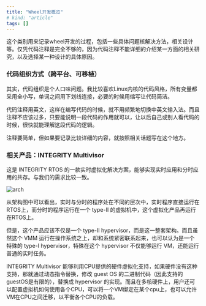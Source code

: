 ```yaml
---
title: "Wheel开发概览"
# kind: "article"
tags: []
---
```


这个类别用来记录wheel开发的过程，包括一些具体问题核解决方法，相关设计等。仅凭代码注释是完全不够的，因为代码注释不能详细的介绍某一方面的相关研究，以及选择某一种设计的具体原因。

### 代码组织方式（跨平台、可移植）

其实，代码组织是个人口味问题。我比较喜欢Linux内核的代码风格，所有变量都采用全小写，单词之间用下划线连接，必要的时候用缩写让代码简洁。

代码注释用英文，这样在编写代码的时候，就不用频繁地切换中英文输入法。而且注释不应该过多，只要能说明一段代码的作用就可以，让以后自己或别人看代码的时候，很快就能理解这段代码的逻辑。

注释要简单，但如果要记录比较详细的内容，就按照相关话题写在这个地方。

### 相关产品：INTEGRITY Multivisor

这是 INTEGRITY RTOS 的一款实时虚拟化解决方案，能够实现实时应用和分时应用的共存。与我们的需求比较一致。

![arch](https://www.ghs.com/products/images/multivisor_lg.jpg)

从架构图中可以看出，实时与分时的程序处在不同的层次中，实时程序直接运行在RTOS上，而分时的程序运行在一个 type-II 的虚拟机中，这个虚拟化产品再运行在RTOS上。

但是，这个产品应该不仅是一个 type-II hypervisor，而是这一整套架构。而且虽然这个 VMM 运行在操作系统之上，却和系统紧密联系起来，也可以认为是一个特殊的 type-I hypervisor，特殊在这个 hypervisor 不仅能够运行 VM，还能运行普通的实时任务。

INTEGRITY Multivisor 能够利用CPU提供的硬件虚拟化支持，如果硬件没有这种支持，那就通过动态指令替换，修改 guest OS 的二进制代码（因此支持的guestOS是有限的），替换成 hypervisor 的实现。而且在多核硬件上，用户还可以配置虚拟机如何使用各个CPU，可以将一个VM绑定在某个cpu上，也可以允许VM在CPU之间迁移，以平衡各个CPU的负载。